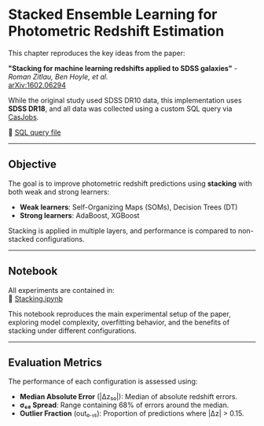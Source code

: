 # Stacked Ensemble Learning for Photometric Redshift Estimation

This chapter reproduces the key ideas from the paper:

**"Stacking for machine learning redshifts applied to SDSS galaxies"** - _Roman Zitlau, Ben Hoyle, et al._  
[arXiv:1602.06294](https://arxiv.org/abs/1602.06294)

While the original study used SDSS DR10 data, this implementation uses **SDSS DR18**, and all data was collected using a custom SQL query via [CasJobs](https://skyserver.sdss.org/CasJobs/).

📄 [SQL query file](./sdss_stacking_query.sql)

---

## Objective

The goal is to improve photometric redshift predictions using **stacking** with both weak and strong learners:

- **Weak learners**: Self-Organizing Maps (SOMs), Decision Trees (DT)
- **Strong learners**: AdaBoost, XGBoost

Stacking is applied in multiple layers, and performance is compared to non-stacked configurations.

---

## Notebook

All experiments are contained in:  
📘 [Stacking.ipynb](./Stacking.ipynb) 

This notebook reproduces the main experimental setup of the paper, exploring model complexity, overfitting behavior, and the benefits of stacking under different configurations.

---

## Evaluation Metrics

The performance of each configuration is assessed using:

- **Median Absolute Error** (|Δz₅₀|): Median of absolute redshift errors.
- **σ₆₈ Spread**: Range containing 68% of errors around the median.
- **Outlier Fraction** (out₀.₁₅): Proportion of predictions where |Δz| > 0.15.


